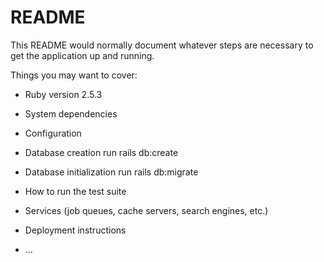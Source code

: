 # README

This README would normally document whatever steps are necessary to get the
application up and running.

Things you may want to cover:

* Ruby version
2.5.3
* System dependencies

* Configuration

* Database creation
run rails db:create

* Database initialization
run rails db:migrate
* How to run the test suite

* Services (job queues, cache servers, search engines, etc.)

* Deployment instructions

* ...
